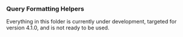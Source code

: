 ### Query Formatting Helpers

Everything in this folder is currently under development, targeted for version 4.1.0, and is not ready to be used.
